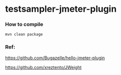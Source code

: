 # testsampler-jmeter-plugin

### How to compile

```bash
mvn clean package
```


### Ref:

https://github.com/Bugazelle/hello-jmeter-plugin

https://github.com/xreztento/JWeight

